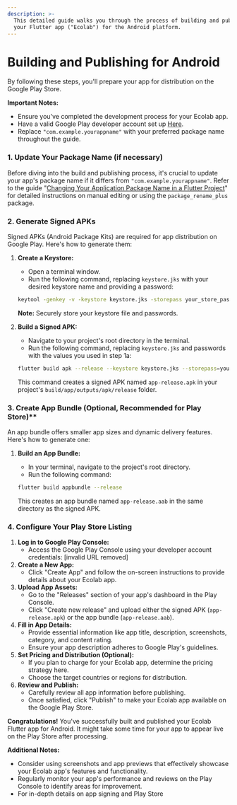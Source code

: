```yaml
---
description: >-
  This detailed guide walks you through the process of building and publishing
  your Flutter app ("Ecolab") for the Android platform.
---
```


# Building and Publishing for Android

By following these steps, you'll prepare your app for distribution on the Google Play Store.

**Important Notes:**

* Ensure you've completed the development process for your Ecolab app.
* Have a valid Google Play developer account set up [Here](https://support.google.com/googleplay/android-developer/answer/6112435).
* Replace `"com.example.yourappname"` with your preferred package name throughout the guide.

### 1. Update Your Package Name (if necessary)

Before diving into the build and publishing process, it's crucial to update your app's package name if it differs from `"com.example.yourappname"`. Refer to the guide "[Changing Your Application Package Name in a Flutter Project](../project-setup/flutter-setup/changing-application-package-name.md)" for detailed instructions on manual editing or using the `package_rename_plus` package.

### 2. Generate Signed APKs

Signed APKs (Android Package Kits) are required for app distribution on Google Play. Here's how to generate them:

1.  **Create a Keystore:**

    * Open a terminal window.
    * Run the following command, replacing `keystore.jks` with your desired keystore name and providing a password:

    ```bash
    keytool -genkey -v -keystore keystore.jks -storepass your_store_password -keypass your_key_password -alias your_alias
    ```



    **Note:** Securely store your keystore file and passwords.
2.  **Build a Signed APK:**

    * Navigate to your project's root directory in the terminal.
    * Run the following command, replacing `keystore.jks` and passwords with the values you used in step 1a:

    ```bash
    flutter build apk --release --keystore keystore.jks --storepass=your_store_password --keypass=your_key_password --output-file=app-release.apk
    ```



    This command creates a signed APK named `app-release.apk` in your project's `build/app/outputs/apk/release` folder.

### 3. Create App Bundle (Optional, Recommended for Play Store)\*\*

An app bundle offers smaller app sizes and dynamic delivery features. Here's how to generate one:

1.  **Build an App Bundle:**

    * In your terminal, navigate to the project's root directory.
    * Run the following command:

    ```bash
    flutter build appbundle --release
    ```



    This creates an app bundle named `app-release.aab` in the same directory as the signed APK.

### 4. Configure Your Play Store Listing

1. **Log in to Google Play Console:**
   * Access the Google Play Console using your developer account credentials: \[invalid URL removed]
2. **Create a New App:**
   * Click "Create App" and follow the on-screen instructions to provide details about your Ecolab app.
3. **Upload App Assets:**
   * Go to the "Releases" section of your app's dashboard in the Play Console.
   * Click "Create new release" and upload either the signed APK (`app-release.apk`) or the app bundle (`app-release.aab`).
4. **Fill in App Details:**
   * Provide essential information like app title, description, screenshots, category, and content rating.
   * Ensure your app description adheres to Google Play's guidelines.
5. **Set Pricing and Distribution (Optional):**
   * If you plan to charge for your Ecolab app, determine the pricing strategy here.
   * Choose the target countries or regions for distribution.
6. **Review and Publish:**
   * Carefully review all app information before publishing.
   * Once satisfied, click "Publish" to make your Ecolab app available on the Google Play Store.

**Congratulations!** You've successfully built and published your Ecolab Flutter app for Android. It might take some time for your app to appear live on the Play Store after processing.

**Additional Notes:**

* Consider using screenshots and app previews that effectively showcase your Ecolab app's features and functionality.
* Regularly monitor your app's performance and reviews on the Play Console to identify areas for improvement.
* For in-depth details on app signing and Play Store
